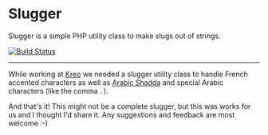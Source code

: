 # Slugger 

Slugger is a simple PHP utility class to make slugs out of strings. 

[![Build Status](https://travis-ci.org/breda/slugger.svg?branch=master)](https://travis-ci.org/breda/slugger)

----

While working at [Kreo](https://www.kreo-agency.com/) we needed a slugger utility class to handle French accented characters as well as [Arabic Shadda](https://en.wikipedia.org/wiki/Shadda) and special Arabic characters (like the comma `،`).

And that's it! This might not be a complete slugger, but this was works for us and I thought I'd share it. 
Any suggestions and feedback are most welcome :-) 